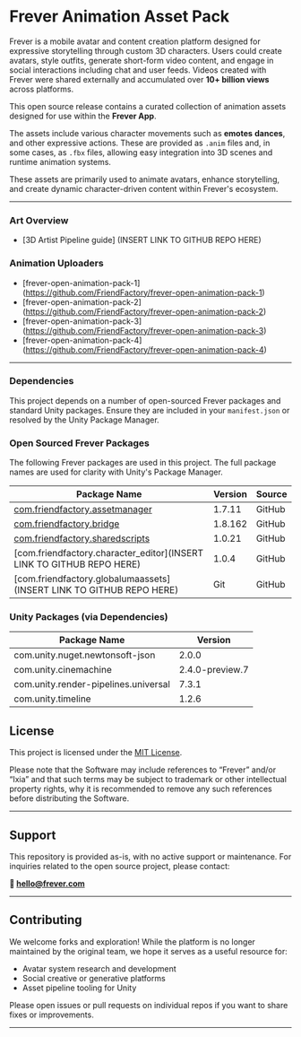 # Frever Animation Asset Pack

Frever is a mobile avatar and content creation platform designed for expressive storytelling through custom 3D characters. Users could create avatars, style outfits, generate short-form video content, and engage in social interactions including chat and user feeds. Videos created with Frever were shared externally and accumulated over **10+ billion views** across platforms.

This open source release contains a curated collection of animation assets designed for use within the **Frever App**.

The assets include various character movements such as **emotes** **dances**, and other expressive actions. These are provided as `.anim` files and, in some cases, as `.fbx` files, allowing easy integration into 3D scenes and runtime animation systems.

These assets are primarily used to animate avatars, enhance storytelling, and create dynamic character-driven content within Frever's ecosystem.


---


### Art Overview
- [3D Artist Pipeline guide]
(INSERT LINK TO GITHUB REPO HERE)

### Animation Uploaders

- [frever-open-animation-pack-1]
(https://github.com/FriendFactory/frever-open-animation-pack-1)
- [frever-open-animation-pack-2]
(https://github.com/FriendFactory/frever-open-animation-pack-2)
- [frever-open-animation-pack-3]
(https://github.com/FriendFactory/frever-open-animation-pack-3)
- [frever-open-animation-pack-4]
(https://github.com/FriendFactory/frever-open-animation-pack-4)


---

### Dependencies

This project depends on a number of open-sourced Frever packages and standard Unity packages.
Ensure they are included in your `manifest.json` or resolved by the Unity Package Manager.

### Open Sourced Frever Packages

The following Frever packages are used in this project. The full package names are used for clarity with Unity's Package Manager.

| Package Name                        | Version   | Source    |
|-------------------------------------|-----------|-----------|
| [com.friendfactory.assetmanager](https://github.com/FriendFactory/frever-open-asset-manager-tool)      | 1.7.11    | GitHub    |
| [com.friendfactory.bridge](https://github.com/FriendFactory/frever-open-bridge)            | 1.8.162   | GitHub    |
| [com.friendfactory.sharedscripts](https://github.com/FriendFactory/frever-open-shared-scripts)     | 1.0.21    | GitHub    |
| [com.friendfactory.character_editor](INSERT LINK TO GITHUB REPO HERE)  | 1.0.4     | GitHub    |
| [com.friendfactory.globalumaassets](INSERT LINK TO GITHUB REPO HERE)   | Git       | GitHub    |

### Unity Packages (via Dependencies)

| Package Name                        | Version            |
|-------------------------------------|--------------------|
| com.unity.nuget.newtonsoft-json     | 2.0.0              |
| com.unity.cinemachine               | 2.4.0-preview.7    |
| com.unity.render-pipelines.universal| 7.3.1              |
| com.unity.timeline                  | 1.2.6              |


## License

This project is licensed under the [MIT License](LICENSE).

Please note that the Software may include references to “Frever” and/or “Ixia” and that such terms may be subject to trademark or other intellectual property rights, why it is recommended to remove any such references before distributing the Software.

---

## Support

This repository is provided as-is, with no active support or maintenance. For inquiries related to the open source project, please contact:

**📧 hello@frever.com**

---

## Contributing

We welcome forks and exploration! While the platform is no longer maintained by the original team, we hope it serves as a useful resource for:

- Avatar system research and development  
- Social creative or generative platforms  
- Asset pipeline tooling for Unity  

Please open issues or pull requests on individual repos if you want to share fixes or improvements.

---